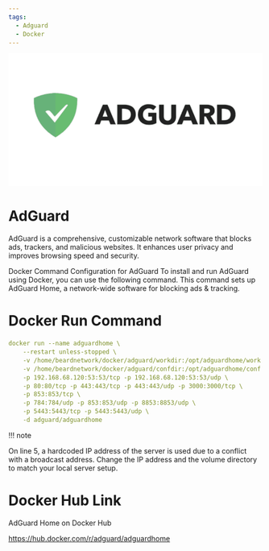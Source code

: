 ```yaml
---
tags:
  - Adguard
  - Docker
---
```


![adguard.png](../assets/images/adguard.png)

# AdGuard 

AdGuard is a comprehensive, customizable network software that blocks ads, trackers, and malicious websites. It enhances user privacy and improves browsing speed and security.

Docker Command Configuration for AdGuard
To install and run AdGuard using Docker, you can use the following command. This command sets up AdGuard Home, a network-wide software for blocking ads & tracking.

# Docker Run Command

```yaml
docker run --name adguardhome \
    --restart unless-stopped \
    -v /home/beardnetwork/docker/adguard/workdir:/opt/adguardhome/work \
    -v /home/beardnetwork/docker/adguard/confdir:/opt/adguardhome/conf \
    -p 192.168.68.120:53:53/tcp -p 192.168.68.120:53:53/udp \
    -p 80:80/tcp -p 443:443/tcp -p 443:443/udp -p 3000:3000/tcp \
    -p 853:853/tcp \
    -p 784:784/udp -p 853:853/udp -p 8853:8853/udp \
    -p 5443:5443/tcp -p 5443:5443/udp \
    -d adguard/adguardhome
```

!!! note

On line 5, a hardcoded IP address of the server is used due to a conflict with a broadcast address. Change the IP address and the volume directory to match your local server setup.

# Docker Hub Link

AdGuard Home on Docker Hub

https://hub.docker.com/r/adguard/adguardhome